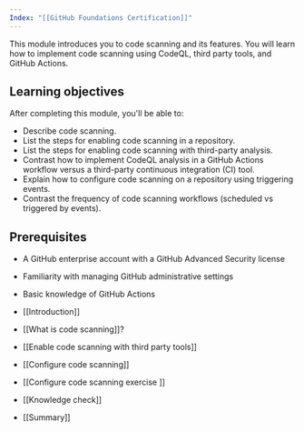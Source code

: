 ```yaml
---
Index: "[[GitHub Foundations Certification]]"
---
```

This module introduces you to code scanning and its features. You will learn how to implement code scanning using CodeQL, third party tools, and GitHub Actions.

## Learning objectives

After completing this module, you'll be able to:

- Describe code scanning.
- List the steps for enabling code scanning in a repository.
- List the steps for enabling code scanning with third-party analysis.
- Contrast how to implement CodeQL analysis in a GitHub Actions workflow versus a third-party continuous integration (CI) tool.
- Explain how to configure code scanning on a repository using triggering events.
- Contrast the frequency of code scanning workflows (scheduled vs triggered by events).

## Prerequisites

- A GitHub enterprise account with a GitHub Advanced Security license
- Familiarity with managing GitHub administrative settings
- Basic knowledge of GitHub Actions

- [[Introduction]]
- [[What is code scanning]]?
- [[Enable code scanning with third party tools]]
- [[Configure code scanning]]
- [[Configure code scanning exercise ]]
- [[Knowledge check]]
- [[Summary]]
